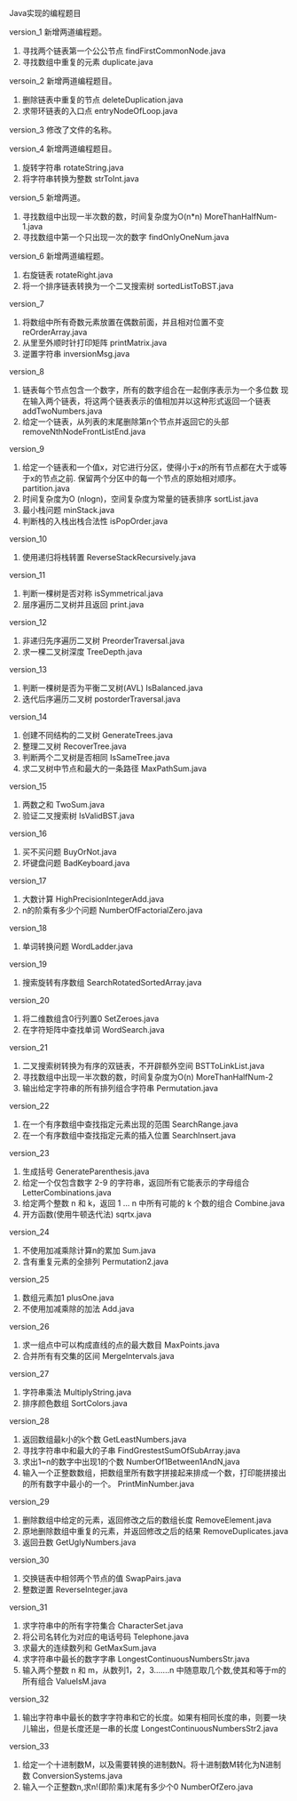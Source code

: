 Java实现的编程题目

version_1
新增两道编程题。
1. 寻找两个链表第一个公公节点
findFirstCommonNode.java
2. 寻找数组中重复的元素
duplicate.java


versoin_2
新增两道编程题目。
1. 删除链表中重复的节点
deleteDuplication.java
2. 求带环链表的入口点
entryNodeOfLoop.java


version_3
修改了文件的名称。


version_4
新增两道编程题目。
1. 旋转字符串
rotateString.java
2. 将字符串转换为整数
strToInt.java


version_5
新增两道。
1. 寻找数组中出现一半次数的数，时间复杂度为O(n*n)
MoreThanHalfNum-1.java
2. 寻找数组中第一个只出现一次的数字
findOnlyOneNum.java

version_6
新增两道编程题。
1. 右旋链表
rotateRight.java
2. 将一个排序链表转换为一个二叉搜索树
sortedListToBST.java

version_7
1. 将数组中所有奇数元素放置在偶数前面，并且相对位置不变
reOrderArray.java
2. 从里至外顺时针打印矩阵
printMatrix.java
3. 逆置字符串
inversionMsg.java

version_8
1. 链表每个节点包含一个数字，所有的数字组合在一起倒序表示为一个多位数
现在输入两个链表，将这两个链表表示的值相加并以这种形式返回一个链表
addTwoNumbers.java
2. 给定一个链表，从列表的末尾删除第n个节点并返回它的头部
removeNthNodeFrontListEnd.java

version_9
1. 给定一个链表和一个值x，对它进行分区，使得小于x的所有节点都在大于或等于x的节点之前.
保留两个分区中的每一个节点的原始相对顺序。
partition.java
2. 时间复杂度为O (nlogn)，空间复杂度为常量的链表排序
sortList.java
3. 最小栈问题
minStack.java
4. 判断栈的入栈出栈合法性
isPopOrder.java

version_10
1. 使用递归将栈转置
ReverseStackRecursively.java

version_11
1. 判断一棵树是否对称
isSymmetrical.java
2. 层序遍历二叉树并且返回
print.java

version_12
1. 非递归先序遍历二叉树
PreorderTraversal.java
2. 求一棵二叉树深度
TreeDepth.java

version_13
1. 判断一棵树是否为平衡二叉树(AVL)
IsBalanced.java
2. 迭代后序遍历二叉树
postorderTraversal.java

version_14
1. 创建不同结构的二叉树
GenerateTrees.java
2. 整理二叉树
RecoverTree.java
3. 判断两个二叉树是否相同
IsSameTree.java
4. 求二叉树中节点和最大的一条路径
MaxPathSum.java

version_15
1. 两数之和
TwoSum.java
2. 验证二叉搜索树
IsValidBST.java

version_16
1. 买不买问题
BuyOrNot.java
2. 坏键盘问题
BadKeyboard.java

version_17
1. 大数计算
HighPrecisionIntegerAdd.java
2. n的阶乘有多少个问题
NumberOfFactorialZero.java

version_18
1. 单词转换问题
WordLadder.java

version_19
1. 搜索旋转有序数组
SearchRotatedSortedArray.java

version_20
1. 将二维数组含0行列置0
SetZeroes.java
2. 在字符矩阵中查找单词
WordSearch.java

version_21
1. 二叉搜索树转换为有序的双链表，不开辟额外空间
BSTToLinkList.java
2. 寻找数组中出现一半次数的数，时间复杂度为O(n)
MoreThanHalfNum-2
3. 输出给定字符串的所有排列组合字符串
Permutation.java

version_22
1. 在一个有序数组中查找指定元素出现的范围
SearchRange.java
2. 在一个有序数组中查找指定元素的插入位置
SearchInsert.java

version_23
1. 生成括号
GenerateParenthesis.java
2. 给定一个仅包含数字 2-9 的字符串，返回所有它能表示的字母组合
LetterCombinations.java
3. 给定两个整数 n 和 k，返回 1 ... n 中所有可能的 k 个数的组合
Combine.java
4. 开方函数(使用牛顿迭代法)
sqrtx.java

version_24
1. 不使用加减乘除计算n的累加
Sum.java
2. 含有重复元素的全排列
Permutation2.java

version_25
1. 数组元素加1
plusOne.java
2. 不使用加减乘除的加法
Add.java

version_26
1. 求一组点中可以构成直线的点的最大数目
MaxPoints.java
2. 合并所有有交集的区间
MergeIntervals.java

version_27
1. 字符串乘法
MultiplyString.java
2. 排序颜色数组
SortColors.java

version_28
1. 返回数组最k小的k个数
GetLeastNumbers.java
2. 寻找字符串中和最大的子串
FindGrestestSumOfSubArray.java
3. 求出1~n的数字中出现1的个数
NumberOf1Between1AndN,java
4. 输入一个正整数数组，把数组里所有数字拼接起来排成一个数，打印能拼接出的所有数字中最小的一个。
PrintMinNumber.java

version_29
1. 删除数组中给定的元素，返回修改之后的数组长度
RemoveElement.java
2. 原地删除数组中重复的元素，并返回修改之后的结果
RemoveDuplicates.java
3. 返回丑数
GetUglyNumbers.java

version_30
1. 交换链表中相邻两个节点的值
SwapPairs.java
2. 整数逆置
ReverseInteger.java

version_31
1. 求字符串中的所有字符集合
CharacterSet.java
2. 将公司名转化为对应的电话号码
Telephone.java
3. 求最大的连续数列和
GetMaxSum.java
4. 求字符串中最长的数字字串
LongestContinuousNumbersStr.java
5. 输入两个整数 n 和 m，从数列1，2，3.......n 中随意取几个数,使其和等于m的所有组合
ValueIsM.java

version_32
1. 输出字符串中最长的数字字符串和它的长度。如果有相同长度的串，则要一块儿输出，但是长度还是一串的长度
LongestContinuousNumbersStr2.java

version_33
1. 给定一个十进制数M，以及需要转换的进制数N。将十进制数M转化为N进制数
ConversionSystems.java
2. 输入一个正整数n,求n!(即阶乘)末尾有多少个0
NumberOfZero.java